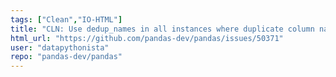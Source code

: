 ```yaml
---
tags: ["Clean","IO-HTML"]
title: "CLN: Use dedup_names in all instances where duplicate column names are renamed"
html_url: "https://github.com/pandas-dev/pandas/issues/50371"
user: "datapythonista"
repo: "pandas-dev/pandas"
---
```


